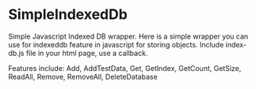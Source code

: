 # SimpleIndexedDb
Simple Javascript Indexed DB wrapper.
Here is a simple wrapper you can use for indexeddb feature in javascript for storing objects.
Include index-db.js file in your html page, use a callback.

Features include: 
Add, AddTestData, Get, GetIndex, GetCount, GetSize, ReadAll, Remove, RemoveAll, DeleteDatabase
